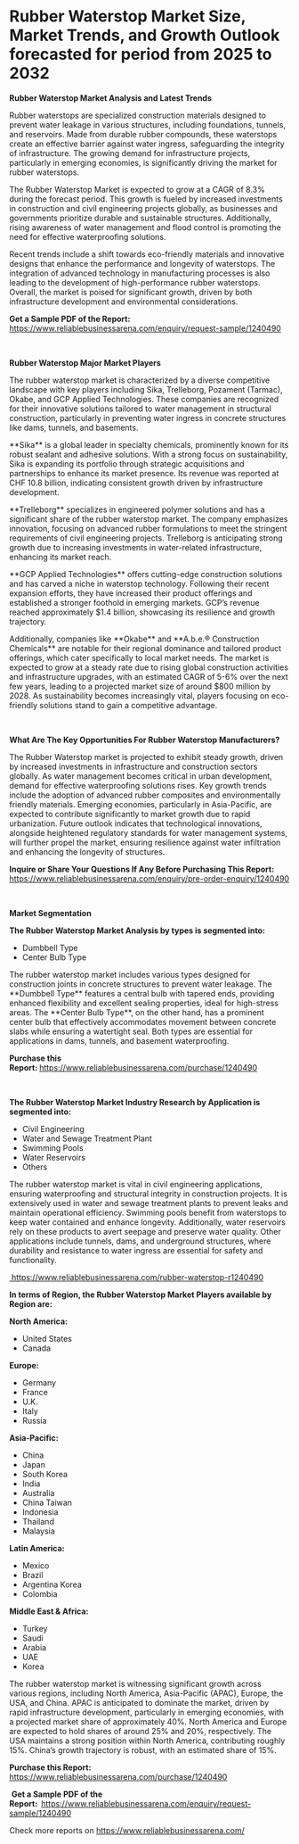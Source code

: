 <p><h1>Rubber Waterstop Market Size, Market Trends, and Growth Outlook forecasted for period from 2025 to 2032</h1></p><p><strong>Rubber Waterstop Market Analysis and Latest Trends</strong></p>
<p><p>Rubber waterstops are specialized construction materials designed to prevent water leakage in various structures, including foundations, tunnels, and reservoirs. Made from durable rubber compounds, these waterstops create an effective barrier against water ingress, safeguarding the integrity of infrastructure. The growing demand for infrastructure projects, particularly in emerging economies, is significantly driving the market for rubber waterstops.</p><p>The Rubber Waterstop Market is expected to grow at a CAGR of 8.3% during the forecast period. This growth is fueled by increased investments in construction and civil engineering projects globally, as businesses and governments prioritize durable and sustainable structures. Additionally, rising awareness of water management and flood control is promoting the need for effective waterproofing solutions. </p><p>Recent trends include a shift towards eco-friendly materials and innovative designs that enhance the performance and longevity of waterstops. The integration of advanced technology in manufacturing processes is also leading to the development of high-performance rubber waterstops. Overall, the market is poised for significant growth, driven by both infrastructure development and environmental considerations.</p></p>
<p><strong>Get a Sample PDF of the Report:&nbsp;</strong> <a href="https://www.reliablebusinessarena.com/enquiry/request-sample/1240490?utm_campaign=2113&utm_medium=2&utm_source=Github&utm_content=ia&utm_term=30012025&utm_id=rubber-waterstop">https://www.reliablebusinessarena.com/enquiry/request-sample/1240490</a></p>
<p>&nbsp;</p>
<p><strong>Rubber Waterstop Major Market Players</strong></p>
<p><p>The rubber waterstop market is characterized by a diverse competitive landscape with key players including Sika, Trelleborg, Pozament (Tarmac), Okabe, and GCP Applied Technologies. These companies are recognized for their innovative solutions tailored to water management in structural construction, particularly in preventing water ingress in concrete structures like dams, tunnels, and basements.</p><p>**Sika** is a global leader in specialty chemicals, prominently known for its robust sealant and adhesive solutions. With a strong focus on sustainability, Sika is expanding its portfolio through strategic acquisitions and partnerships to enhance its market presence. Its revenue was reported at CHF 10.8 billion, indicating consistent growth driven by infrastructure development.</p><p>**Trelleborg** specializes in engineered polymer solutions and has a significant share of the rubber waterstop market. The company emphasizes innovation, focusing on advanced rubber formulations to meet the stringent requirements of civil engineering projects. Trelleborg is anticipating strong growth due to increasing investments in water-related infrastructure, enhancing its market reach.</p><p>**GCP Applied Technologies** offers cutting-edge construction solutions and has carved a niche in waterstop technology. Following their recent expansion efforts, they have increased their product offerings and established a stronger foothold in emerging markets. GCP’s revenue reached approximately $1.4 billion, showcasing its resilience and growth trajectory.</p><p>Additionally, companies like **Okabe** and **A.b.e.® Construction Chemicals** are notable for their regional dominance and tailored product offerings, which cater specifically to local market needs. The market is expected to grow at a steady rate due to rising global construction activities and infrastructure upgrades, with an estimated CAGR of 5-6% over the next few years, leading to a projected market size of around $800 million by 2028. As sustainability becomes increasingly vital, players focusing on eco-friendly solutions stand to gain a competitive advantage.</p></p>
<p>&nbsp;</p>
<p><strong>What Are The Key Opportunities For Rubber Waterstop Manufacturers?</strong></p>
<p><p>The Rubber Waterstop market is projected to exhibit steady growth, driven by increased investments in infrastructure and construction sectors globally. As water management becomes critical in urban development, demand for effective waterproofing solutions rises. Key growth trends include the adoption of advanced rubber composites and environmentally friendly materials. Emerging economies, particularly in Asia-Pacific, are expected to contribute significantly to market growth due to rapid urbanization. Future outlook indicates that technological innovations, alongside heightened regulatory standards for water management systems, will further propel the market, ensuring resilience against water infiltration and enhancing the longevity of structures.</p></p>
<p><strong>Inquire or Share Your Questions If Any Before Purchasing This Report:</strong> <a href="https://www.reliablebusinessarena.com/enquiry/pre-order-enquiry/1240490?utm_campaign=2113&utm_medium=2&utm_source=Github&utm_content=ia&utm_term=30012025&utm_id=rubber-waterstop">https://www.reliablebusinessarena.com/enquiry/pre-order-enquiry/1240490</a></p>
<p>&nbsp;</p>
<p><strong>Market Segmentation</strong></p>
<p><strong>The Rubber Waterstop Market Analysis by types is segmented into:</strong></p>
<p><ul><li>Dumbbell Type</li><li>Center Bulb Type</li></ul></p>
<p><p>The rubber waterstop market includes various types designed for construction joints in concrete structures to prevent water leakage. The **Dumbbell Type** features a central bulb with tapered ends, providing enhanced flexibility and excellent sealing properties, ideal for high-stress areas. The **Center Bulb Type**, on the other hand, has a prominent center bulb that effectively accommodates movement between concrete slabs while ensuring a watertight seal. Both types are essential for applications in dams, tunnels, and basement waterproofing.</p></p>
<p><strong>Purchase this Report:&nbsp;</strong><a href="https://www.reliablebusinessarena.com/purchase/1240490?utm_campaign=2113&utm_medium=2&utm_source=Github&utm_content=ia&utm_term=30012025&utm_id=rubber-waterstop">https://www.reliablebusinessarena.com/purchase/1240490</a></p>
<p>&nbsp;</p>
<p><strong>The Rubber Waterstop Market Industry Research by Application is segmented into:</strong></p>
<p><ul><li>Civil Engineering</li><li>Water and Sewage Treatment Plant</li><li>Swimming Pools</li><li>Water Reservoirs</li><li>Others</li></ul></p>
<p><p>The rubber waterstop market is vital in civil engineering applications, ensuring waterproofing and structural integrity in construction projects. It is extensively used in water and sewage treatment plants to prevent leaks and maintain operational efficiency. Swimming pools benefit from waterstops to keep water contained and enhance longevity. Additionally, water reservoirs rely on these products to avert seepage and preserve water quality. Other applications include tunnels, dams, and underground structures, where durability and resistance to water ingress are essential for safety and functionality.</p></p>
<p><a href="https://www.reliablebusinessarena.com/rubber-waterstop-r1240490?utm_campaign=2113&utm_medium=2&utm_source=Github&utm_content=ia&utm_term=30012025&utm_id=rubber-waterstop">&nbsp;https://www.reliablebusinessarena.com/rubber-waterstop-r1240490</a></p>
<p><strong>In terms of Region, the Rubber Waterstop Market Players available by Region are:</strong></p>
<p>
    <p> <strong> North America: </strong>
        <ul>
            <li>United States</li>
            <li>Canada</li>
        </ul>
        </p> 
    <p> <strong> Europe: </strong>
        <ul>
            <li>Germany</li>
            <li>France</li>
            <li>U.K.</li>
            <li>Italy</li>
            <li>Russia</li>
        </ul>
        </p> 
    <p> <strong> Asia-Pacific: </strong>
        <ul>
            <li>China</li>
            <li>Japan</li>
            <li>South Korea</li>
            <li>India</li>
            <li>Australia</li>
            <li>China Taiwan</li>
            <li>Indonesia</li>
            <li>Thailand</li>
            <li>Malaysia</li>
        </ul>
        </p> 
    <p> <strong> Latin America: </strong>
        <ul>
            <li>Mexico</li>
            <li>Brazil</li>
            <li>Argentina Korea</li>
            <li>Colombia</li>
        </ul>
        </p> 
    <p> <strong> Middle East & Africa: </strong>
        <ul>
            <li>Turkey</li>
            <li>Saudi</li>
            <li>Arabia</li>
            <li>UAE</li>
            <li>Korea</li>
        </ul>
    </p>
    </p>
<p><p>The rubber waterstop market is witnessing significant growth across various regions, including North America, Asia-Pacific (APAC), Europe, the USA, and China. APAC is anticipated to dominate the market, driven by rapid infrastructure development, particularly in emerging economies, with a projected market share of approximately 40%. North America and Europe are expected to hold shares of around 25% and 20%, respectively. The USA maintains a strong position within North America, contributing roughly 15%. China’s growth trajectory is robust, with an estimated share of 15%.</p></p>
<p><strong>Purchase this Report: </strong><a href="https://www.reliablebusinessarena.com/purchase/1240490?utm_campaign=2113&utm_medium=2&utm_source=Github&utm_content=ia&utm_term=30012025&utm_id=rubber-waterstop">https://www.reliablebusinessarena.com/purchase/1240490</a></p>
<p>&nbsp;<strong>Get a Sample PDF of the Report:&nbsp;&nbsp;</strong><a href="https://www.reliablebusinessarena.com/enquiry/request-sample/1240490?utm_campaign=2113&utm_medium=2&utm_source=Github&utm_content=ia&utm_term=30012025&utm_id=rubber-waterstop">https://www.reliablebusinessarena.com/enquiry/request-sample/1240490</a></p>
<p><strong></strong></p>
<p>Check more reports on <a href="https://www.reliablebusinessarena.com/?utm_campaign=2113&utm_medium=2&utm_source=Github&utm_content=ia&utm_term=30012025&utm_id=rubber-waterstop">https://www.reliablebusinessarena.com/</a></p>